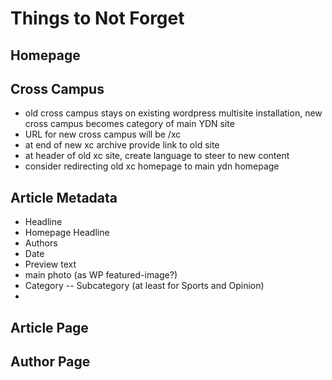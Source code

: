 # Things to Not Forget

## Homepage

## Cross Campus
- old cross campus stays on existing wordpress multisite installation, new cross campus becomes category of main YDN site
- URL for new cross campus will be /xc
- at end of new xc archive provide link to old site
- at header of old xc site, create language to steer to new content
- consider redirecting old xc homepage to main ydn homepage

## Article Metadata
- Headline
- Homepage Headline
- Authors
- Date
- Preview text
- main photo (as WP featured-image?) 
- Category
-- Subcategory (at least for Sports and Opinion)
- 

## Article Page

## Author Page
